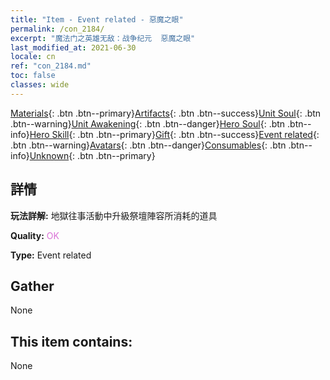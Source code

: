 ```yaml
---
title: "Item - Event related - 惡魔之眼"
permalink: /con_2184/
excerpt: "魔法门之英雄无敌：战争纪元  惡魔之眼"
last_modified_at: 2021-06-30
locale: cn
ref: "con_2184.md"
toc: false
classes: wide
---
```

 [Materials](/ItemsCN/){: .btn .btn--primary}[Artifacts](/ItemsCN/Artifacts/){: .btn .btn--success}[Unit Soul](/ItemsCN/UnitSoul/){: .btn .btn--warning}[Unit Awakening](/ItemsCN/UnitAwakening/){: .btn .btn--danger}[Hero Soul](/ItemsCN/HeroSoul/){: .btn .btn--info}[Hero Skill](/ItemsCN/HeroSkill/){: .btn .btn--primary}[Gift](/ItemsCN/Gift/){: .btn .btn--success}[Event related](/ItemsCN/Events/){: .btn .btn--warning}[Avatars](/ItemsCN/Avatars/){: .btn .btn--danger}[Consumables](/ItemsCN/Consumables/){: .btn .btn--info}[Unknown](/ItemsCN/Unknown/){: .btn .btn--primary}

## 詳情
 **玩法詳解:** 地獄往事活動中升級祭壇陣容所消耗的道具

 **Quality:** <span style="color: #DA70D6">OK</span>

 **Type:** Event related

## Gather

  None

## This item contains:

  None

